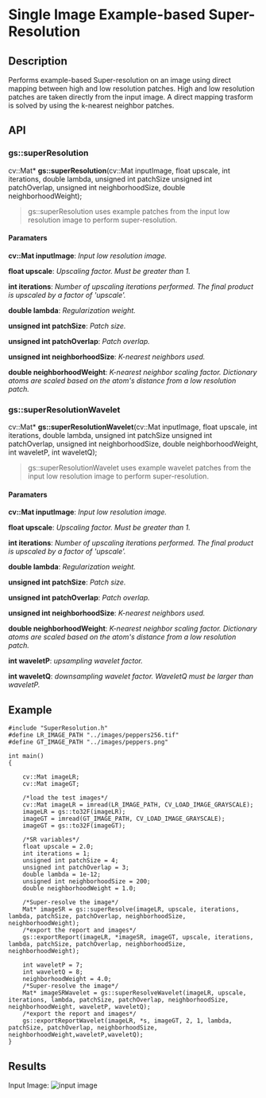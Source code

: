 # Single Image Example-based Super-Resolution

## Description

Performs example-based Super-resolution on an image using direct mapping between high and low resolution patches. High and low resolution patches are taken directly from the input image. A direct mapping trasform is solved by using the k-nearest neighbor patches.

## API

### gs::superResolution

cv::Mat* **gs::superResolution**(cv::Mat inputImage, float upscale, int iterations, double lambda, unsigned int patchSize
							unsigned int patchOverlap, unsigned int neighborhoodSize, double neighborhoodWeight);

> gs::superResolution uses example patches from the input low resolution image to perform super-resolution.

#### Paramaters
**cv::Mat inputImage**: *Input low resolution image.*

**float upscale**: *Upscaling factor. Must be greater than 1.*

**int iterations**: *Number of upscaling iterations performed. The final product is upscaled by a factor of 'upscale'.*

**double lambda**: *Regularization weight.*

**unsigned int patchSize**: *Patch size.*

**unsigned int patchOverlap**: *Patch overlap.*

**unsigned int neighborhoodSize**: *K-nearest neighbors used.*

**double neighborhoodWeight**: *K-nearest neighbor scaling factor. Dictionary atoms are scaled based on the atom's distance from a low resolution patch.*


### gs::superResolutionWavelet

cv::Mat* **gs::superResolutionWavelet**(cv::Mat inputImage, float upscale, int iterations, double lambda, unsigned int patchSize
							unsigned int patchOverlap, unsigned int neighborhoodSize, double neighborhoodWeight, int waveletP, int waveletQ);

> gs::superResolutionWavelet uses example wavelet patches from the input low resolution image to perform super-resolution.

#### Paramaters
**cv::Mat inputImage**: *Input low resolution image.*

**float upscale**: *Upscaling factor. Must be greater than 1.*

**int iterations**: *Number of upscaling iterations performed. The final product is upscaled by a factor of 'upscale'.*

**double lambda**: *Regularization weight.*

**unsigned int patchSize**: *Patch size.*

**unsigned int patchOverlap**: *Patch overlap.*

**unsigned int neighborhoodSize**: *K-nearest neighbors used.*

**double neighborhoodWeight**: *K-nearest neighbor scaling factor. Dictionary atoms are scaled based on the atom's distance from a low resolution patch.*

**int waveletP**: *upsampling wavelet factor.*

**int waveletQ**: *downsampling wavelet factor. WaveletQ must be larger than waveletP.*

## Example

```
#include "SuperResolution.h"
#define LR_IMAGE_PATH "../images/peppers256.tif"
#define GT_IMAGE_PATH "../images/peppers.png"

int main()
{

	cv::Mat imageLR;
	cv::Mat imageGT;

	/*load the test images*/
	cv::Mat imageLR = imread(LR_IMAGE_PATH, CV_LOAD_IMAGE_GRAYSCALE);
	imageLR = gs::to32F(imageLR);
	imageGT = imread(GT_IMAGE_PATH, CV_LOAD_IMAGE_GRAYSCALE);
	imageGT = gs::to32F(imageGT);

	/*SR variables*/
	float upscale = 2.0;
	int iterations = 1;
	unsigned int patchSize = 4;
	unsigned int patchOverlap = 3;
	double lambda = 1e-12;
	unsigned int neighborhoodSize = 200;
	double neighborhoodWeight = 1.0;

	/*Super-resolve the image*/
	Mat* imageSR = gs::superResolve(imageLR, upscale, iterations, lambda, patchSize, patchOverlap, neighborhoodSize, neighborhoodWeight);
	/*export the report and images*/
	gs::exportReport(imageLR, *imageSR, imageGT, upscale, iterations, lambda, patchSize, patchOverlap, neighborhoodSize, neighborhoodWeight);

	int waveletP = 7;
	int waveletQ = 8;
	neighborhoodWeight = 4.0;
	/*Super-resolve the image*/
	Mat* imageSRWavelet = gs::superResolveWavelet(imageLR, upscale, iterations, lambda, patchSize, patchOverlap, neighborhoodSize, neighborhoodWeight, waveletP, waveletQ);
	/*export the report and images*/
	gs::exportReportWavelet(imageLR, *s, imageGT, 2, 1, lambda, patchSize, patchOverlap, neighborhoodSize, neighborhoodWeight,waveletP,waveletQ);
}
```

## Results

Input Image: 
![input image](https://raw.githubusercontent.com/Gregjksmith/Single-Image-Example-Based-Super-Resolution/master/images/peppers256.tif?raw=true "input image")
